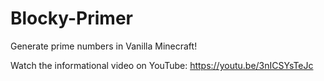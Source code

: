 # Blocky-Primer
Generate prime numbers in Vanilla Minecraft!

Watch the informational video on YouTube:
https://youtu.be/3nICSYsTeJc

